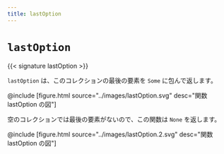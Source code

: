 ```yaml
---
title: lastOption
---
```


# `lastOption`

{{< signature lastOption >}}

`lastOption` は、このコレクションの最後の要素を `Some` に包んで返します。

@include [figure.html source="../images/lastOption.svg" desc="関数 lastOption の図"]

空のコレクションでは最後の要素がないので、この関数は `None` を返します。

@include [figure.html source="../images/lastOption.2.svg" desc="関数 lastOption の図"]
